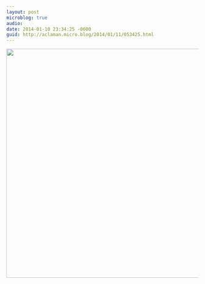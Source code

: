 ```yaml
---
layout: post
microblog: true
audio: 
date: 2014-01-10 23:34:25 -0600
guid: http://aclaman.micro.blog/2014/01/11/053425.html
---
```



<img src="http://micro.alexclaman.com/uploads/2018/bfb8f9fefa.jpg" width="600" height="600" />
